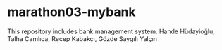 # marathon03-mybank
This repository includes bank management system. Hande Hüdayioğlu, Talha Çamlıca, Recep Kabakçı, Gözde Saygılı Yalçın
